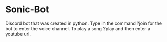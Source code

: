 # Sonic-Bot
Discord bot that was created in python. 
Type in the command ?join for the bot to enter the voice channel. To play a song ?play and then enter a youtube url. 
